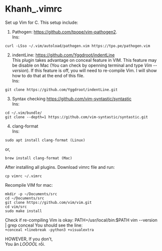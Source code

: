# Khanh_.vimrc
Set up Vim for C. This setup include:

1. Pathogen: https://github.com/tpope/vim-pathogen2.  
Ins:  
```mkdir -p ~/.vim/autoload ~/.vim/bundle && \
curl -LSso ~/.vim/autoload/pathogen.vim https://tpo.pe/pathogen.vim 
```
  
2. indentLine: https://github.com/Yggdroot/indentLine   
This plugin takes advantage on conceal feature in VIM. This feature may be disable on Mac (You can check by openning terminal and type *Vim --version*). If this feature is off, you will need to re-compile Vim. I will show how to do that at the end of this file.  
Ins:  
```cd ~/.vim/bundle/   
git clone https://github.com/Yggdroot/indentLine.git 
```
3. Syntax checking https://github.com/vim-syntastic/syntastic  
Ins:
```
cd ~/.vim/bundle/   
git clone --depth=1 https://github.com/vim-syntastic/syntastic.git
```
4. clang-format    
Ins:  
```
sudo apt install clang-format (Linux)
```
or,
```
brew install clang-format (Mac)
```
After installing all plugins. Download vimrc file and run:  
```cd ~/Downloads/
cp vimrc ~/.vimrc
```

Recompile VIM for mac:  
```
mkdir -p ~/Documents/src    
cd ~/Documents/src    
git clone https://github.com/vim/vim.git   
cd vim/src  
sudo make install  
```
Check if re-compiling Vim is okay:
PATH=/usr/local/bin:$PATH vim --version | grep conceal 
You should see the line:  
<code>+conceal           +linebreak         -python3           +visualextra</code>  

HOWEVER, If you don't,  
You ăn *LOOOOL* rồi.
